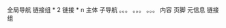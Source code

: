 全局导航
    链接组 * 2
        链接 * n
主体
    子导航
        。。。
        。。。
        。。。
    内容
页脚
    元信息
    链接组
